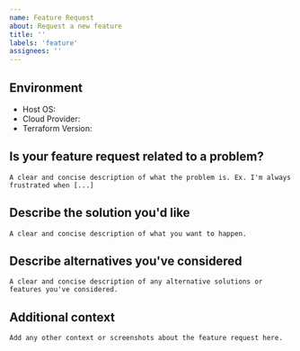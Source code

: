 ```yaml
---
name: Feature Request
about: Request a new feature
title: ''
labels: 'feature'
assignees: ''
---
```


Environment
-----------
* Host OS: 
* Cloud Provider: 
* Terraform Version: 

Is your feature request related to a problem?
---------------------------------------------
```
A clear and concise description of what the problem is. Ex. I'm always frustrated when [...]
```

Describe the solution you'd like
--------------------------------
```
A clear and concise description of what you want to happen.
```

Describe alternatives you've considered
---------------------------------------
```
A clear and concise description of any alternative solutions or features you've considered.
```

Additional context
------------------
```
Add any other context or screenshots about the feature request here.
```
